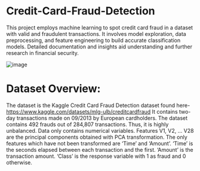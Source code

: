 # Credit-Card-Fraud-Detection
This project employs machine learning to spot credit card fraud in a dataset with valid and fraudulent transactions. It involves model exploration, data preprocessing, and feature engineering to build accurate classification models. Detailed documentation and insights aid understanding and further research in financial security.

![image](https://github.com/b-kashyap/Credit-Card-Fraud-Detection/assets/155677382/a11f62b9-e8cf-4f87-ae19-80dd2fbb1095)

# Dataset Overview:
The dataset is the Kaggle Credit Card Fraud Detection dataset found here-https://www.kaggle.com/datasets/mlg-ulb/creditcardfraud
It contains two-day transactions made on 09/2013 by European cardholders. The dataset contains 492 frauds out of 284,807 transactions. Thus, it is highly unbalanced. Data only contains numerical variables. Features V1, V2, … V28 are the principal components obtained with PCA transformation. The only features which have not been transformed are ‘Time’ and ‘Amount’. ‘Time’ is the seconds elapsed between each transaction and the first. ‘Amount’ is the transaction amount. ‘Class’ is the response variable with 1 as fraud and 0 otherwise.
